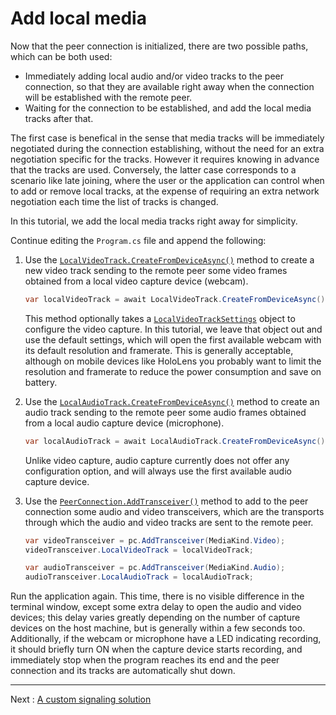 # Add local media

Now that the peer connection is initialized, there are two possible paths, which can be both used:

- Immediately adding local audio and/or video tracks to the peer connection, so that they are available right away when the connection will be established with the remote peer.
- Waiting for the connection to be established, and add the local media tracks after that.

The first case is benefical in the sense that media tracks will be immediately negotiated during the connection establishing, without the need for an extra negotiation specific for the tracks. However it requires knowing in advance that the tracks are used. Conversely, the latter case corresponds to a scenario like late joining, where the user or the application can control when to add or remove local tracks, at the expense of requiring an extra network negotiation each time the list of tracks is changed.

In this tutorial, we add the local media tracks right away for simplicity.

Continue editing the `Program.cs` file and append the following:

1. Use the [`LocalVideoTrack.CreateFromDeviceAsync()`](xref:Microsoft.MixedReality.WebRTC.LocalVideoTrack.CreateFromDeviceAsync(Microsoft.MixedReality.WebRTC.LocalVideoTrackSettings)) method to create a new video track sending to the remote peer some video frames obtained from a local video capture device (webcam).

   ```cs
   var localVideoTrack = await LocalVideoTrack.CreateFromDeviceAsync();
   ```

   This method optionally takes a [`LocalVideoTrackSettings`](xref:Microsoft.MixedReality.WebRTC.LocalVideoTrackSettings) object to configure the video capture. In this tutorial, we leave that object out and use the default settings, which will open the first available webcam with its default resolution and framerate. This is generally acceptable, although on mobile devices like HoloLens you probably want to limit the resolution and framerate to reduce the power consumption and save on battery.

2. Use the [`LocalAudioTrack.CreateFromDeviceAsync()`](xref:Microsoft.MixedReality.WebRTC.LocalAudioTrack.CreateFromDeviceAsync(Microsoft.MixedReality.WebRTC.LocalAudioTrackSettings)) method to create an audio track sending to the remote peer some audio frames obtained from a local audio capture device (microphone).

   ```cs
   var localAudioTrack = await LocalAudioTrack.CreateFromDeviceAsync();
   ```

   Unlike video capture, audio capture currently does not offer any configuration option, and will always use the first available audio capture device.

3. Use the [`PeerConnection.AddTransceiver()`](xref:Microsoft.MixedReality.WebRTC.PeerConnection.AddTransceiver(Microsoft.MixedReality.WebRTC.MediaKind,Microsoft.MixedReality.WebRTC.TransceiverInitSettings)) method to add to the peer connection some audio and video transceivers, which are the transports through which the audio and video tracks are sent to the remote peer.

   ```cs
   var videoTransceiver = pc.AddTransceiver(MediaKind.Video);
   videoTransceiver.LocalVideoTrack = localVideoTrack;

   var audioTransceiver = pc.AddTransceiver(MediaKind.Audio);
   audioTransceiver.LocalAudioTrack = localAudioTrack;
   ```

Run the application again. This time, there is no visible difference in the terminal window, except some extra delay to open the audio and video devices; this delay varies greatly depending on the number of capture devices on the host machine, but is generally within a few seconds too. Additionally, if the webcam or microphone have a LED indicating recording, it should briefly turn ON when the capture device starts recording, and immediately stop when the program reaches its end and the peer connection and its tracks are automatically shut down.

----

Next : [A custom signaling solution](helloworld-cs-signaling-core3.md)
